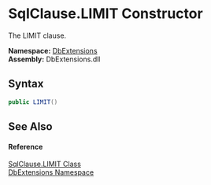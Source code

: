 SqlClause.LIMIT Constructor
===========================
The LIMIT clause.
  
**Namespace:** [DbExtensions][1]  
**Assembly:** DbExtensions.dll

Syntax
------

```csharp
public LIMIT()
```


See Also
--------

#### Reference
[SqlClause.LIMIT Class][2]  
[DbExtensions Namespace][1]  

[1]: ../README.md
[2]: README.md
